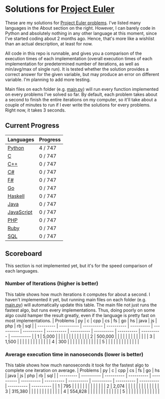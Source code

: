 # Solutions for [Project Euler](https://projecteuler.net/)
These are my solutions for [Project Euler problems](https://projecteuler.net/archives). I've listed many languages in the About section on the right. However, I can barely code in Python and absolutely nothing in any other language at this moment, since I've started coding about 2 months ago. Hence, that's more like a wishlist than an actual description, at least for now.

All code in this repo is runnable, and gives you a comparison of the execution times of each implementation (overall execution times of each implementation for predetermined number of iterations, as well as min/avg/max of single run). It is tested whether the solution provides a correct answer for the given variable, but may produce an error on different variable. I'm planning to add more testing.

Main files on each folder (e.g. [main.py](https://github.com/lcsm29/project-euler/blob/main/py/main.py)) will run every function implemented on every problems I've solved so far. By default, each problem takes about a second to finish the entire iterations on my computer, so it'll take about a couple of minutes to run if I ever write the solutions for every problems. Right now, it takes 3 seconds.

## Current Progress
| Languages                                                                      | Progress          |
| ------------------------------------------------------------------------------ | ----------------- |
| [Python](https://github.com/lcsm29/project-euler/tree/main/py)                 | 4 / 747           |
| [C](https://github.com/lcsm29/project-euler/tree/main/c)                       | 0 / 747           |
| [C++](https://github.com/lcsm29/project-euler/tree/main/cpp)                   | 0 / 747           |
| [C#](https://github.com/lcsm29/project-euler/tree/main/cs)                     | 0 / 747           |
| [F#](https://github.com/lcsm29/project-euler/tree/main/fs)                     | 0 / 747           |
| [Go](https://github.com/lcsm29/project-euler/tree/main/go)                     | 0 / 747           |
| [Haskell](https://github.com/lcsm29/project-euler/tree/main/hs)                | 0 / 747           |
| [Java](https://github.com/lcsm29/project-euler/tree/main/java)                 | 0 / 747           |
| [JavaScript](https://github.com/lcsm29/project-euler/tree/main/js)             | 0 / 747           |
| [PHP](https://github.com/lcsm29/project-euler/tree/main/php)                   | 0 / 747           |
| [Ruby](https://github.com/lcsm29/project-euler/tree/main/rb)                   | 0 / 747           |
| [SQL](https://github.com/lcsm29/project-euler/tree/main/sql)                   | 0 / 747           |


## Scoreboard
This section is not implemented yet, but it's for the speed comparison of each languages.

### Number of Iterations (higher is better)
This table shows how much iterations it computes for about a second. I haven't implemented it yet, but running main files on each folder (e.g. [main.py](https://github.com/lcsm29/project-euler/blob/main/py/main.py)) will automatically update this table. The main file not just runs the fastest algo, but runs every implementations. Thus, doing poorly on some algo could hamper the result greatly, even if the language is pretty fast on most implementations.
| Problems  | py         | c          | cpp        | cs         | fs         | go         | hs         | java       | js         | php        | rb         | sql        |
| --------- | ---------- | ---------- | ---------- | ---------- | ---------- | ---------- | ---------- | ---------- | ---------- | ---------- | ---------- | ---------- |
| 1         |      5,000 |            |            |            |            |            |            |            |            |            |            |            |
| 2         |    500,000 |            |            |            |            |            |            |            |            |            |            |            |
| 3         |      1,500 |            |            |            |            |            |            |            |            |            |            |            |
| 4         |        300 |            |            |            |            |            |            |            |            |            |            |            |
| 5         |            |            |            |            |            |            |            |            |            |            |            |            |

### Average execution time in nanoseconds (lower is better)
This table shows how much nanoseconds it took for the fastest algo to complete one iteration on average.
| Problems  | py         | c          | cpp        | cs         | fs         | go         | hs         | java       | js         | php        | rb         | sql        |
| --------- | ---------- | ---------- | ---------- | ---------- | ---------- | ---------- | ---------- | ---------- | ---------- | ---------- | ---------- | ---------- |
| 1         |        795 |            |            |            |            |            |            |            |            |            |            |            |
| 2         |      2,074 |            |            |            |            |            |            |            |            |            |            |            |
| 3         |    315,380 |            |            |            |            |            |            |            |            |            |            |            |
| 4         |    554,828 |            |            |            |            |            |            |            |            |            |            |            |
| 5         |            |            |            |            |            |            |            |            |            |            |            |            |

